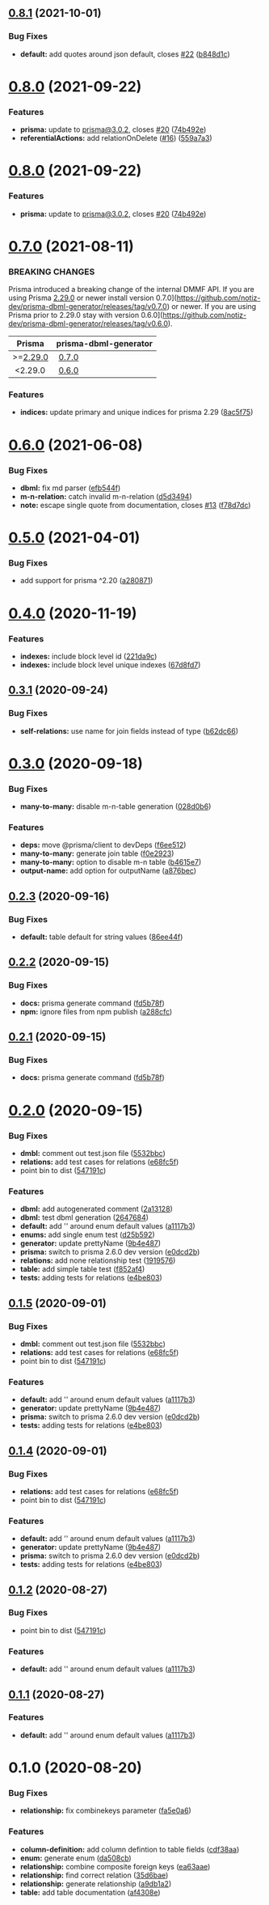 ## [0.8.1](https://github.com/notiz-dev/prisma-dbml-generator/compare/v0.8.0...v0.8.1) (2021-10-01)


### Bug Fixes

* **default:** add quotes around json default, closes [#22](https://github.com/notiz-dev/prisma-dbml-generator/issues/22) ([b848d1c](https://github.com/notiz-dev/prisma-dbml-generator/commit/b848d1c25541ed9bd24dc28726a3ea7cf7961b68))



# [0.8.0](https://github.com/notiz-dev/prisma-dbml-generator/compare/v0.7.0...v0.8.0) (2021-09-22)


### Features

* **prisma:** update to prisma@3.0.2, closes [#20](https://github.com/notiz-dev/prisma-dbml-generator/issues/20) ([74b492e](https://github.com/notiz-dev/prisma-dbml-generator/commit/74b492e377b6b5c2bfa2022fb5f0a3ddf3de0009))
* **referentialActions:** add relationOnDelete ([#16](https://github.com/notiz-dev/prisma-dbml-generator/issues/16)) ([559a7a3](https://github.com/notiz-dev/prisma-dbml-generator/commit/559a7a3ee9cd792a5921bce80fb80a74a8c173c1))



# [0.8.0](https://github.com/notiz-dev/prisma-dbml-generator/compare/v0.7.0...v0.8.0) (2021-09-22)


### Features

* **prisma:** update to prisma@3.0.2, closes [#20](https://github.com/notiz-dev/prisma-dbml-generator/issues/20) ([74b492e](https://github.com/notiz-dev/prisma-dbml-generator/commit/74b492e377b6b5c2bfa2022fb5f0a3ddf3de0009))



# [0.7.0](https://github.com/notiz-dev/prisma-dbml-generator/compare/v0.6.0...v0.7.0) (2021-08-11)

### BREAKING CHANGES

Prisma introduced a breaking change of the internal DMMF API. If you are using Prisma [2.29.0](https://github.com/prisma/prisma/releases/tag/2.29.0) or newer install version 0.7.0](https://github.com/notiz-dev/prisma-dbml-generator/releases/tag/v0.7.0) or newer. If you are using Prisma prior to 2.29.0 stay with version 0.6.0](https://github.com/notiz-dev/prisma-dbml-generator/releases/tag/v0.6.0).

| Prisma                                                           | prisma-dbml-generator                                                            |
| ---------------------------------------------------------------- | -------------------------------------------------------------------------------- |
| >=[2.29.0](https://github.com/prisma/prisma/releases/tag/2.29.0) |  [0.7.0](https://github.com/notiz-dev/prisma-dbml-generator/releases/tag/v0.7.0) |
|  <2.29.0                                                         |  [0.6.0](https://github.com/notiz-dev/prisma-dbml-generator/releases/tag/v0.6.0) |

### Features

- **indices:** update primary and unique indices for prisma 2.29 ([8ac5f75](https://github.com/notiz-dev/prisma-dbml-generator/commit/8ac5f7578df1cb8fb22d9f9c3eaec7f6529f1ae0))

# [0.6.0](https://github.com/notiz-dev/prisma-dbml-generator/compare/v0.6.0-dev.0...v0.6.0) (2021-06-08)

### Bug Fixes

- **dbml:** fix md parser ([efb544f](https://github.com/notiz-dev/prisma-dbml-generator/commit/efb544f88cc0a8505538fdb52702d51a7c1518f0))
- **m-n-relation:** catch invalid m-n-relation ([d5d3494](https://github.com/notiz-dev/prisma-dbml-generator/commit/d5d349423cbf54ebff8778c9cb69da2813ecf867))
- **note:** escape single quote from documentation, closes [#13](https://github.com/notiz-dev/prisma-dbml-generator/issues/13) ([f78d7dc](https://github.com/notiz-dev/prisma-dbml-generator/commit/f78d7dcd7ad447f376a757d8fa4a767bf837e7ae))

# [0.5.0](https://github.com/notiz-dev/prisma-dbml-generator/compare/v0.4.0...v0.5.0) (2021-04-01)

### Bug Fixes

- add support for prisma ^2.20 ([a280871](https://github.com/notiz-dev/prisma-dbml-generator/commit/a28087125132fde148d5bcebdb836dcff000d5c7))

# [0.4.0](https://github.com/notiz-dev/prisma-dbml-generator/compare/v0.3.1...v0.4.0) (2020-11-19)

### Features

- **indexes:** include block level id ([221da9c](https://github.com/notiz-dev/prisma-dbml-generator/commit/221da9c27f44e3e07ff391ee56a88f21a71360b4))
- **indexes:** include block level unique indexes ([67d8fd7](https://github.com/notiz-dev/prisma-dbml-generator/commit/67d8fd7585ef1194f6e1a70b8b1589bea7dabe9c))

## [0.3.1](https://github.com/notiz-dev/prisma-dbml-generator/compare/v0.3.0...v0.3.1) (2020-09-24)

### Bug Fixes

- **self-relations:** use name for join fields instead of type ([b62dc66](https://github.com/notiz-dev/prisma-dbml-generator/commit/b62dc669d9d04c51058d7c109cc0c71e5c65b245))

# [0.3.0](https://github.com/notiz-dev/prisma-dbml-generator/compare/v0.2.3...v0.3.0) (2020-09-18)

### Bug Fixes

- **many-to-many:** disable m-n-table generation ([028d0b6](https://github.com/notiz-dev/prisma-dbml-generator/commit/028d0b6108e11a6d0e5cc8a2f8569fba1682a850))

### Features

- **deps:** move @prisma/client to devDeps ([f6ee512](https://github.com/notiz-dev/prisma-dbml-generator/commit/f6ee51211fa78c8d1d851464a6806b0f55f43951))
- **many-to-many:** generate join table ([f0e2923](https://github.com/notiz-dev/prisma-dbml-generator/commit/f0e29236d712f0bb848bb46d4e9e9c44c101284b))
- **many-to-many:** option to disable m-n table ([b4615e7](https://github.com/notiz-dev/prisma-dbml-generator/commit/b4615e788f6cb1ffdc1e3296dac0823eb23fde2e))
- **output-name:** add option for outputName ([a876bec](https://github.com/notiz-dev/prisma-dbml-generator/commit/a876bec62cf7b28fedb96125e179f8b9d550932d))

## [0.2.3](https://github.com/notiz-dev/prisma-dbml-generator/compare/v0.2.2...v0.2.3) (2020-09-16)

### Bug Fixes

- **default:** table default for string values ([86ee44f](https://github.com/notiz-dev/prisma-dbml-generator/commit/86ee44fa07bf0b5e2eba050afa22f8a13b3a2ee3))

## [0.2.2](https://github.com/notiz-dev/prisma-dbml-generator/compare/v0.2.0...v0.2.2) (2020-09-15)

### Bug Fixes

- **docs:** prisma generate command ([fd5b78f](https://github.com/notiz-dev/prisma-dbml-generator/commit/fd5b78fb1b893a79b3e05306a8e846564140df01))
- **npm:** ignore files from npm publish ([a288cfc](https://github.com/notiz-dev/prisma-dbml-generator/commit/a288cfce816c7de6e93f0e3673d6399572c4e921))

## [0.2.1](https://github.com/notiz-dev/prisma-dbml-generator/compare/v0.2.0...v0.2.1) (2020-09-15)

### Bug Fixes

- **docs:** prisma generate command ([fd5b78f](https://github.com/notiz-dev/prisma-dbml-generator/commit/fd5b78fb1b893a79b3e05306a8e846564140df01))

# [0.2.0](https://github.com/notiz-dev/prisma-dbml-generator/compare/v0.1.0...v0.2.0) (2020-09-15)

### Bug Fixes

- **dmbl:** comment out test.json file ([5532bbc](https://github.com/notiz-dev/prisma-dbml-generator/commit/5532bbc2fd579f312bf36cdf17f98f5eb48b3d36))
- **relations:** add test cases for relations ([e68fc5f](https://github.com/notiz-dev/prisma-dbml-generator/commit/e68fc5ff36061d4431ce8156b3905cba1c2525e0))
- point bin to dist ([547191c](https://github.com/notiz-dev/prisma-dbml-generator/commit/547191c4253f5c06dd5b82fa9fb49884feb29c10))

### Features

- **dbml:** add autogenerated comment ([2a13128](https://github.com/notiz-dev/prisma-dbml-generator/commit/2a1312848cc8771bd789de576e420c70038e23c8))
- **dbml:** test dbml generation ([2647684](https://github.com/notiz-dev/prisma-dbml-generator/commit/264768451ef41b5449bebabf645793ad1236b20f))
- **default:** add '' around enum default values ([a1117b3](https://github.com/notiz-dev/prisma-dbml-generator/commit/a1117b3f81d0ca7fdc7a3d8f403eccd6676f3676))
- **enums:** add single enum test ([d25b592](https://github.com/notiz-dev/prisma-dbml-generator/commit/d25b592b6e9ea41bb12d7e68502bbc9dea1825d6))
- **generator:** update prettyName ([9b4e487](https://github.com/notiz-dev/prisma-dbml-generator/commit/9b4e487b66a9a00624ca3c3dda1e76d0327648c2))
- **prisma:** switch to prisma 2.6.0 dev version ([e0dcd2b](https://github.com/notiz-dev/prisma-dbml-generator/commit/e0dcd2b39ab945a48af98c83105c39bd81d9dfbd))
- **relations:** add none relationship test ([1919576](https://github.com/notiz-dev/prisma-dbml-generator/commit/191957665e4c26f10d14ad0bd13b148879aa5d70))
- **table:** add simple table test ([f852af4](https://github.com/notiz-dev/prisma-dbml-generator/commit/f852af497fd43d153e02db033fab4a77a770d56f))
- **tests:** adding tests for relations ([e4be803](https://github.com/notiz-dev/prisma-dbml-generator/commit/e4be8037d852a1c32dea0ee62aede1a19ee53ef4))

## [0.1.5](https://github.com/notiz-dev/prisma-dbml-generator/compare/v0.1.0...v0.1.5) (2020-09-01)

### Bug Fixes

- **dmbl:** comment out test.json file ([5532bbc](https://github.com/notiz-dev/prisma-dbml-generator/commit/5532bbc2fd579f312bf36cdf17f98f5eb48b3d36))
- **relations:** add test cases for relations ([e68fc5f](https://github.com/notiz-dev/prisma-dbml-generator/commit/e68fc5ff36061d4431ce8156b3905cba1c2525e0))
- point bin to dist ([547191c](https://github.com/notiz-dev/prisma-dbml-generator/commit/547191c4253f5c06dd5b82fa9fb49884feb29c10))

### Features

- **default:** add '' around enum default values ([a1117b3](https://github.com/notiz-dev/prisma-dbml-generator/commit/a1117b3f81d0ca7fdc7a3d8f403eccd6676f3676))
- **generator:** update prettyName ([9b4e487](https://github.com/notiz-dev/prisma-dbml-generator/commit/9b4e487b66a9a00624ca3c3dda1e76d0327648c2))
- **prisma:** switch to prisma 2.6.0 dev version ([e0dcd2b](https://github.com/notiz-dev/prisma-dbml-generator/commit/e0dcd2b39ab945a48af98c83105c39bd81d9dfbd))
- **tests:** adding tests for relations ([e4be803](https://github.com/notiz-dev/prisma-dbml-generator/commit/e4be8037d852a1c32dea0ee62aede1a19ee53ef4))

## [0.1.4](https://github.com/notiz-dev/prisma-dbml-generator/compare/v0.1.0...v0.1.4) (2020-09-01)

### Bug Fixes

- **relations:** add test cases for relations ([e68fc5f](https://github.com/notiz-dev/prisma-dbml-generator/commit/e68fc5ff36061d4431ce8156b3905cba1c2525e0))
- point bin to dist ([547191c](https://github.com/notiz-dev/prisma-dbml-generator/commit/547191c4253f5c06dd5b82fa9fb49884feb29c10))

### Features

- **default:** add '' around enum default values ([a1117b3](https://github.com/notiz-dev/prisma-dbml-generator/commit/a1117b3f81d0ca7fdc7a3d8f403eccd6676f3676))
- **generator:** update prettyName ([9b4e487](https://github.com/notiz-dev/prisma-dbml-generator/commit/9b4e487b66a9a00624ca3c3dda1e76d0327648c2))
- **prisma:** switch to prisma 2.6.0 dev version ([e0dcd2b](https://github.com/notiz-dev/prisma-dbml-generator/commit/e0dcd2b39ab945a48af98c83105c39bd81d9dfbd))
- **tests:** adding tests for relations ([e4be803](https://github.com/notiz-dev/prisma-dbml-generator/commit/e4be8037d852a1c32dea0ee62aede1a19ee53ef4))

## [0.1.2](https://github.com/notiz-dev/prisma-dbml-generator/compare/v0.1.0...v0.1.2) (2020-08-27)

### Bug Fixes

- point bin to dist ([547191c](https://github.com/notiz-dev/prisma-dbml-generator/commit/547191c4253f5c06dd5b82fa9fb49884feb29c10))

### Features

- **default:** add '' around enum default values ([a1117b3](https://github.com/notiz-dev/prisma-dbml-generator/commit/a1117b3f81d0ca7fdc7a3d8f403eccd6676f3676))

## [0.1.1](https://github.com/notiz-dev/prisma-dbml-generator/compare/v0.1.0...v0.1.1) (2020-08-27)

### Features

- **default:** add '' around enum default values ([a1117b3](https://github.com/notiz-dev/prisma-dbml-generator/commit/a1117b3f81d0ca7fdc7a3d8f403eccd6676f3676))

# 0.1.0 (2020-08-20)

### Bug Fixes

- **relationship:** fix combinekeys parameter ([fa5e0a6](https://github.com/notiz-dev/prisma-dbml-generator/commit/fa5e0a63869b703aab42313fed79d7a1d8f9b20c))

### Features

- **column-definition:** add column defintion to table fields ([cdf38aa](https://github.com/notiz-dev/prisma-dbml-generator/commit/cdf38aaa00821a099f9cbbfc31954a56ddfa0de0))
- **enum:** generate enum ([da508cb](https://github.com/notiz-dev/prisma-dbml-generator/commit/da508cbf22ee5367839e9486b6752c490f59f2c0))
- **relationship:** combine composite foreign keys ([ea63aae](https://github.com/notiz-dev/prisma-dbml-generator/commit/ea63aaec9b35fa27685d3e3ca1fc55581187aeb5))
- **relationship:** find correct relation ([35d6bae](https://github.com/notiz-dev/prisma-dbml-generator/commit/35d6bae52a9628673adac78f6fc034b666831c7c))
- **relationship:** generate relationship ([a9db1a2](https://github.com/notiz-dev/prisma-dbml-generator/commit/a9db1a2f1f319451f52ee6eec1120ba2ab19cac5))
- **table:** add table documentation ([af4308e](https://github.com/notiz-dev/prisma-dbml-generator/commit/af4308e40c5f5c9653a096fc13cddcc23e166a2a))
